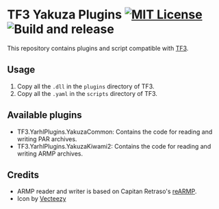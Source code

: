# TF3 Yakuza Plugins [![MIT License](https://img.shields.io/badge/license-MIT-blue.svg?style=flat)](https://choosealicense.com/licenses/mit/) ![Build and release](https://github.com/kaplas80/TF3.YakuzaPlugins/workflows/Build%20and%20release/badge.svg)

This repository contains plugins and script compatible with [TF3](https://github.com/kaplas80/TF3).

## Usage

1. Copy all the `.dll` in the `plugins` directory of TF3.
2. Copy all the `.yaml` in the `scripts` directory of TF3.

## Available plugins

- TF3.YarhlPlugins.YakuzaCommon: Contains the code for reading and writing PAR archives.
- TF3.YarhlPlugins.YakuzaKiwami2: Contains the code for reading and writing ARMP archives.

## Credits

- ARMP reader and writer is based on Capitan Retraso's [reARMP](https://github.com/CapitanRetraso/reARMP).
- Icon by [Vecteezy](https://www.vecteezy.com/free-vector/emblem)